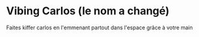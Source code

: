# Vibing Carlos (le nom a changé)

Faites kiffer carlos en l'emmenant partout dans l'espace grâce à votre main
